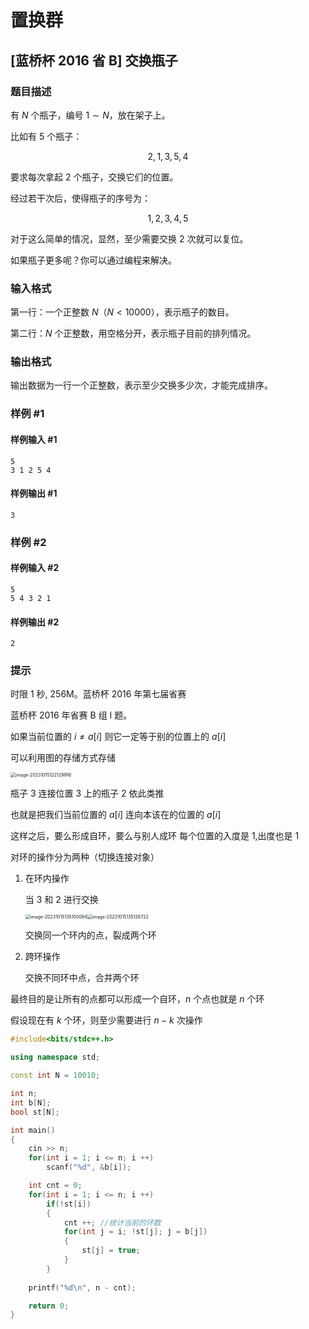# **置换群**

## [蓝桥杯 2016 省 B] 交换瓶子

### 题目描述

有 $N$ 个瓶子，编号 $1 \sim N$，放在架子上。

比如有 $5$ 个瓶子：

$$2,1,3,5,4$$

要求每次拿起 $2$ 个瓶子，交换它们的位置。

经过若干次后，使得瓶子的序号为：

$$1,2,3,4,5$$

对于这么简单的情况，显然，至少需要交换 $2$ 次就可以复位。

如果瓶子更多呢？你可以通过编程来解决。

### 输入格式

第一行：一个正整数 $N$（$N<10000$），表示瓶子的数目。

第二行：$N$ 个正整数，用空格分开，表示瓶子目前的排列情况。

### 输出格式

输出数据为一行一个正整数，表示至少交换多少次，才能完成排序。

### 样例 #1

#### 样例输入 #1

```
5
3 1 2 5 4
```

#### 样例输出 #1

```
3
```

### 样例 #2

#### 样例输入 #2

```
5
5 4 3 2 1
```

#### 样例输出 #2

```
2
```

### 提示

时限 1 秒, 256M。蓝桥杯 2016 年第七届省赛

蓝桥杯 2016 年省赛 B 组 I 题。



如果当前位置的 $i ≠ a[i]$ 则它一定等于别的位置上的 $a[i]$

可以利用图的存储方式存储

<img src="https://typora-birdy.oss-cn-guangzhou.aliyuncs.com/image-20231015122129916.png" alt="image-20231015122129916" style="zoom: 50%;" />

瓶子 $3$ 连接位置 $3$ 上的瓶子 $2$ 依此类推

也就是把我们当前位置的 $a[i]$ 连向本该在的位置的 $a[i]$ 

这样之后，要么形成自环，要么与别人成环 每个位置的入度是 $1$,出度也是 $1$ 

对环的操作分为两种（切换连接对象）

1. 在环内操作

   当 $3$ 和 $2$ 进行交换

   <img src="https://typora-birdy.oss-cn-guangzhou.aliyuncs.com/image-20231015135100094.png" alt="image-20231015135100094" style="zoom:50%;float:left" /><img src="https://typora-birdy.oss-cn-guangzhou.aliyuncs.com/image-20231015135126722.png" alt="image-20231015135126722" style="zoom:50%;" />

   交换同一个环内的点，裂成两个环

2. 跨环操作

   交换不同环中点，合并两个环

最终目的是让所有的点都可以形成一个自环，$n$ 个点也就是 $n$ 个环

假设现在有 $k$ 个环，则至少需要进行 $n - k$ 次操作

```c++
#include<bits/stdc++.h>

using namespace std;

const int N = 10010;

int n;
int b[N];
bool st[N];

int main()
{
    cin >> n;
    for(int i = 1; i <= n; i ++)
        scanf("%d", &b[i]);

    int cnt = 0;
    for(int i = 1; i <= n; i ++)
        if(!st[i])
        {
            cnt ++; //统计当前的环数
            for(int j = i; !st[j]; j = b[j])
            {
                st[j] = true;
            }
        }
    
    printf("%d\n", n - cnt);

    return 0;
}
```

